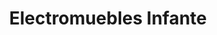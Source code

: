 ---
title: "Electromuebles Infante"
url: /la-vega/electromuebles-infante-don-luis-despradel/
shop: muebles
---